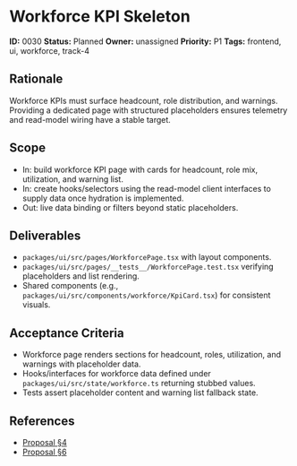 # Workforce KPI Skeleton

**ID:** 0030
**Status:** Planned
**Owner:** unassigned
**Priority:** P1
**Tags:** frontend, ui, workforce, track-4

## Rationale
Workforce KPIs must surface headcount, role distribution, and warnings. Providing a dedicated page with structured placeholders ensures telemetry and read-model wiring have a stable target.

## Scope
- In: build workforce KPI page with cards for headcount, role mix, utilization, and warning list.
- In: create hooks/selectors using the read-model client interfaces to supply data once hydration is implemented.
- Out: live data binding or filters beyond static placeholders.

## Deliverables
- `packages/ui/src/pages/WorkforcePage.tsx` with layout components.
- `packages/ui/src/pages/__tests__/WorkforcePage.test.tsx` verifying placeholders and list rendering.
- Shared components (e.g., `packages/ui/src/components/workforce/KpiCard.tsx`) for consistent visuals.

## Acceptance Criteria
- Workforce page renders sections for headcount, roles, utilization, and warnings with placeholder data.
- Hooks/interfaces for workforce data defined under `packages/ui/src/state/workforce.ts` returning stubbed values.
- Tests assert placeholder content and warning list fallback state.

## References
- [Proposal §4](../../proposals/20251009-mini_frontend.md#4-ui-surfaces-data-flows)
- [Proposal §6](../../proposals/20251009-mini_frontend.md#6-data-schemas-mvp-minimal-fields)
